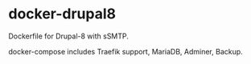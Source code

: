 # docker-drupal8
Dockerfile for Drupal-8 with sSMTP.

docker-compose includes Traefik support, MariaDB, Adminer, Backup.
